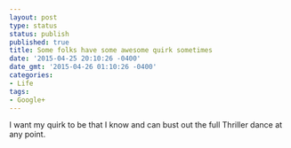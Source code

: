 ```yaml
---
layout: post
type: status
status: publish
published: true
title: Some folks have some awesome quirk sometimes
date: '2015-04-25 20:10:26 -0400'
date_gmt: '2015-04-26 01:10:26 -0400'
categories:
- Life
tags:
- Google+
---
```

I want my quirk to be that I know and can bust out the full Thriller dance at any point. ﻿
